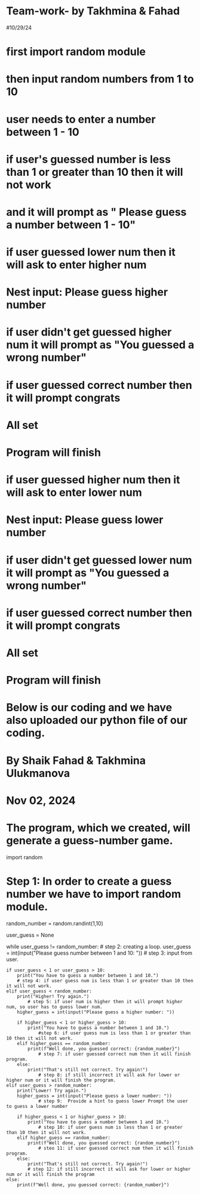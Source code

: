 # Team-work- by Takhmina & Fahad
#10/29/24

# first import random module
# then input random numbers from 1 to 10 
# user needs to enter a number between 1 - 10
# if user's guessed number is less than 1 or greater than 10 then it will not work 
# and it will prompt as " Please guess a number between 1 - 10"
# if user guessed lower num then it will ask to enter higher num
# Nest input: Please guess higher number
# if user didn't get guessed higher num it will prompt as "You guessed a wrong number"
# if user guessed correct number then it will prompt congrats  
# All set
# Program will finish
# if user guessed higher num then it will ask to enter lower num
# Nest input: Please guess lower number
# if user didn't get guessed lower num it will prompt as "You guessed a wrong number"
# if user guessed correct number then it will prompt congrats  
# All set
# Program will finish
# Below is our coding and we have also uploaded our python file of our coding. 

# By Shaik Fahad & Takhmina Ulukmanova
# Nov 02, 2024

# The program, which we created, will generate a guess-number game.

import random
# Step 1: In order to create a guess number we have to import random module.
random_number = random.randint(1,10)

user_guess = None

while user_guess != random_number:
    # step 2: creating a loop.
    user_guess = int(input("Please guess number between 1 and 10: "))
        # step 3: input from user.

    if user_guess < 1 or user_guess > 10:
        print("You have to guess a number between 1 and 10.")
        # step 4: if user guess num is less than 1 or greater than 10 then it will not work.
    elif user_guess < random_number:
        print("Higher! Try again.")
            # step 5: if user num is higher then it will prompt higher num, so user has to guess lower num.
        higher_guess = int(input("Please guess a higher number: "))
        
        if higher_guess < 1 or higher_guess > 10:
            print("You have to guess a number between 1 and 10.")
                #step 6: if user guess num is less than 1 or greater than 10 then it will not work.
        elif higher_guess == random_number:
            print(f"Well done, you guessed correct: {random_number}")
                # step 7: if user guessed correct num then it will finish program.
        else:
            print("That's still not correct. Try again!")
                # step 8: if still incorrect it will ask for lower or higher num or it will finish the program.
    elif user_guess > random_number:
        print("Lower! Try again.")
        higher_guess = int(input("Please guess a lower number: "))
                # step 9:  Provide a hint to guess lower Prompt the user to guess a lower number
        
        if higher_guess < 1 or higher_guess > 10:
            print("You have to guess a number between 1 and 10.")
                # step 10: if user guess num is less than 1 or greater than 10 then it will not work.
        elif higher_guess == random_number:
            print(f"Well done, you guessed correct: {random_number}")
                # steo 11: if user guessed correct num then it will finish program.
        else:
            print("That's still not correct. Try again!")
            # step 12: if still incorrect it will ask for lower or higher num or it will finish the program
    else:
        print(f"Well done, you guessed correct: {random_number}")
